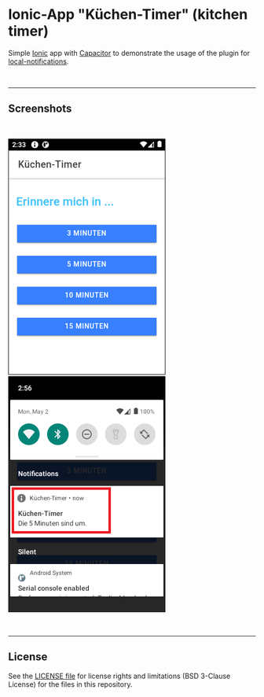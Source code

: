 # Ionic-App "Küchen-Timer" (kitchen timer) #

Simple [Ionic](https://ionicframework.com/) app with [Capacitor](https://capacitorjs.com/docs) to demonstrate the usage of the plugin for [local-notifications](https://capacitorjs.com/docs/apis/local-notifications).

<br>

----

## Screenshots ##

<br>

![Screenshot 1](screenshot_1.png)   ![Screenshot 2](screenshot_2.png) 

<br>

----

## License ##

See the [LICENSE file](LICENSE.md) for license rights and limitations (BSD 3-Clause License)
for the files in this repository.
